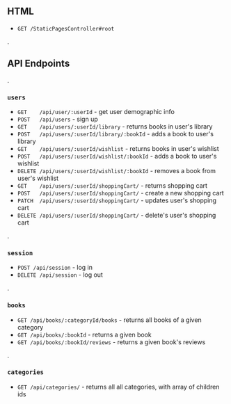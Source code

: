 ## HTML

* `GET /StaticPagesController#root`

.

## API Endpoints

.

### `users`

* `GET    /api/user/:userId` - get user demographic info
* `POST   /api/users` - sign up
* `GET    /api/users/:userId/library` - returns books in user's library
* `POST   /api/users/:userId/library/:bookId` - adds a book to user's library
* `GET    /api/users/:userId/wishlist` - returns books in user's wishlist
* `POST   /api/users/:userId/wishlist/:bookId` - adds a book to user's wishlist
* `DELETE /api/users/:userId/wishlist/:bookId` - removes a book from user's wishlist
* `GET    /api/users/:userId/shoppingCart/` - returns shopping cart
* `POST   /api/users/:userId/shoppingCart/` - create a new shopping cart
* `PATCH  /api/users/:userId/shoppingCart/` - updates user's shopping cart
* `DELETE /api/users/:userId/shoppingCart/` - delete's user's shopping cart

.

### `session`

* `POST /api/session` - log in
* `DELETE /api/session` - log out

.

### `books`

* `GET /api/books/:categoryId/books` - returns all books of a given category
* `GET /api/books/:bookId` - returns a given book
* `GET /api/books/:bookId/reviews` - returns a given book's reviews

.

### `categories`

* `GET /api/categories/` - returns all all categories, with array of children ids


